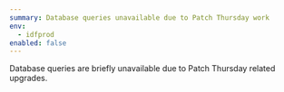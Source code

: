 ```yaml
---
summary: Database queries unavailable due to Patch Thursday work 
env:
  - idfprod
enabled: false
---
```


Database queries are briefly unavailable due to Patch Thursday related upgrades. 
